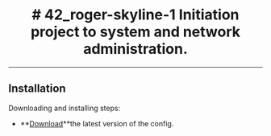 <h1 align="center">
# 42_roger-skyline-1
Initiation project to system and network administration.
</h1>

---
## Installation

Downloading and installing steps:
* **[Download](https://github.com/KatyaPrusakova/42_roger-skyline-1/blob/master/deployment_script.sh)**the latest version of the config.
